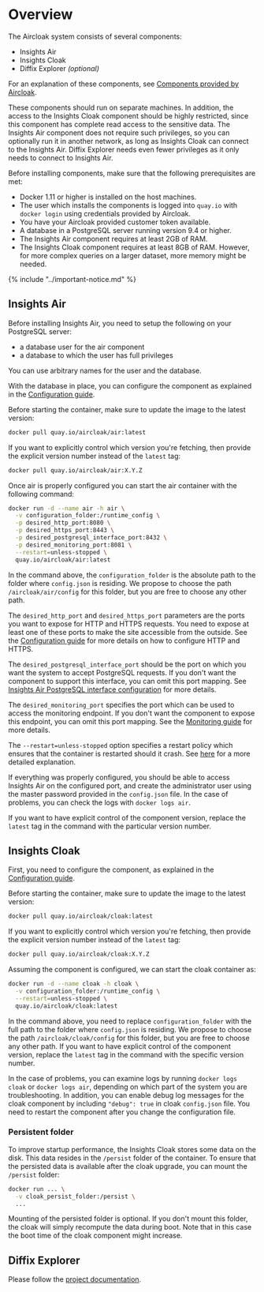 # Overview

The Aircloak system consists of several components:

- Insights Air
- Insights Cloak
- Diffix Explorer *(optional)*

For an explanation of these components, see [Components provided by Aircloak](/components.md#components-provided-by-aircloak).

These components should run on separate machines. In addition, the access to the Insights Cloak component should be highly restricted, since this component has complete read access to the sensitive data. The Insights Air component does not require such privileges, so you can optionally run it in another network, as long as Insights Cloak can connect to the Insights Air. 
Diffix Explorer needs even fewer privileges as it only needs to connect to Insights Air.

Before installing components, make sure that the following prerequisites are met:

- Docker 1.11 or higher is installed on the host machines.
- The user which installs the components is logged into `quay.io` with `docker login` using credentials provided by Aircloak.
- You have your Aircloak provided customer token available.
- A database in a PostgreSQL server running version 9.4 or higher.
- The Insights Air component requires at least 2GB of RAM.
- The Insights Cloak component requires at least 8GB of RAM. However, for more complex queries on a larger dataset, more memory might be needed.

{% include "../important-notice.md" %}

## Insights Air

Before installing Insights Air, you need to setup the following on your PostgreSQL server:

- a database user for the air component
- a database to which the user has full privileges

You can use arbitrary names for the user and the database.

With the database in place, you can configure the component as explained in the [Configuration guide](./configuration.md#insights-air-configuration).


Before starting the container, make sure to update the image to the latest version:

```bash
docker pull quay.io/aircloak/air:latest
```

If you want to explicitly control which version you're fetching, then provide the explicit version number instead of the `latest` tag:

```bash
docker pull quay.io/aircloak/air:X.Y.Z
```

Once air is properly configured you can start the air container with the following command:

```bash
docker run -d --name air -h air \
  -v configuration_folder:/runtime_config \
  -p desired_http_port:8080 \
  -p desired_https_port:8443 \
  -p desired_postgresql_interface_port:8432 \
  -p desired_monitoring_port:8081 \
  --restart=unless-stopped \
  quay.io/aircloak/air:latest
```

In the command above, the `configuration_folder` is the absolute path to the folder where `config.json` is residing. We propose to choose the path `/aircloak/air/config` for this folder, but you are free to choose any other path.

The `desired_http_port` and `desired_https_port` parameters are the ports you want to expose for HTTP and HTTPS requests. You need to expose at least one of these ports to make the site accessible from the outside. See the [Configuration guide](configuration.md#web-site-configuration) for more details on how to configure HTTP and HTTPS.

The `desired_postgresql_interface_port` should be the port on which you want the system to accept PostgreSQL requests. If you don't want the component to support this interface, you can omit this port mapping. See [Insights Air PostgreSQL interface configuration](configuration.md#insights-air-postgresql-interface-configuration) for more details.

The `desired_monitoring_port` specifies the port which can be used to access the monitoring endpoint. If you don't want the component to expose this endpoint, you can omit this port mapping. See the [Monitoring guide](monitoring.md) for more details.

The `--restart=unless-stopped` option specifies a restart policy which ensures that the container is restarted should it crash. See [here](https://docs.docker.com/engine/reference/run/#restart-policies-restart) for a more detailed explanation.

If everything was properly configured, you should be able to access Insights Air on the configured port, and create the administrator user using the master password provided in the `config.json` file. In the case of problems, you can check the logs with `docker logs air`.

If you want to have explicit control of the component version, replace the `latest` tag in the command with the particular version number.

## Insights Cloak

First, you need to configure the component, as explained in the [Configuration guide](configuration.md#insights-cloak-configuration).

Before starting the container, make sure to update the image to the latest version:

```bash
docker pull quay.io/aircloak/cloak:latest
```

If you want to explicitly control which version you're fetching, then provide the explicit version number instead of the `latest` tag:

```bash
docker pull quay.io/aircloak/cloak:X.Y.Z
```

Assuming the component is configured, we can start the cloak container as:

```bash
docker run -d --name cloak -h cloak \
  -v configuration_folder:/runtime_config \
  --restart=unless-stopped \
  quay.io/aircloak/cloak:latest
```

In the command above, you need to replace `configuration_folder` with the full path to the folder where `config.json` is residing. We propose to choose the path `/aircloak/cloak/config` for this folder, but you are free to choose any other path. If you want to have explicit control of the component version, replace the `latest` tag in the command with the specific version number.

In the case of problems, you can examine logs by running `docker logs cloak` or `docker logs air`, depending on which part of the system you are troubleshooting. In addition, you can enable debug log messages for the cloak component by including `"debug": true` in cloak `config.json` file. You need to restart the component after you change the configuration file.

### Persistent folder

To improve startup performance, the Insights Cloak stores some data on the disk. This data resides in the `/persist` folder of the container. To ensure that the persisted data is available after the cloak upgrade, you can mount the `/persist` folder:

```bash
docker run ... \
  -v cloak_persist_folder:/persist \
  ...
```

Mounting of the persisted folder is optional. If you don't mount this folder, the cloak will simply recompute the data during boot. Note that in this case the boot time of the cloak component might increase.

## Diffix Explorer

Please follow the [project documentation](https://github.com/diffix/explorer#getting-started).